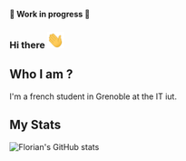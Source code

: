 **🚧 Work in progress 🚧**

### Hi there <img src="./wave.gif" width="30px">

## Who I am ?
I'm a french student in Grenoble at the IT iut.


## My Stats
![Florian's GitHub stats](https://github-readme-stats.vercel.app/api?username=floriancuerq&count_private=true&show_icons=true&hide_rank=true)


<!--
**floriancuerq/floriancuerq** is a ✨ _special_ ✨ repository because its `README.md` (this file) appears on your GitHub profile.

-->
